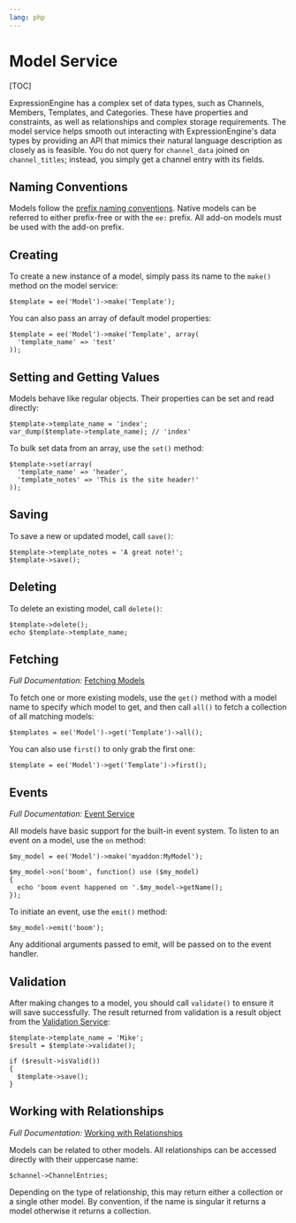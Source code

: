 ```yaml
---
lang: php
---
```


<!--
    This source file is part of the open source project
    ExpressionEngine User Guide (https://github.com/ExpressionEngine/ExpressionEngine-User-Guide)

    @link      https://expressionengine.com/
    @copyright Copyright (c) 2003-2020, Packet Tide, LLC (https://ellislab.com)
    @license   https://expressionengine.com/license Licensed under Apache License, Version 2.0
-->

# Model Service

[TOC]

ExpressionEngine has a complex set of data types, such as Channels, Members, Templates, and Categories. These have properties and constraints, as well as relationships and complex storage requirements. The model service helps smooth out interacting with ExpressionEngine's data types by providing an API that mimics their natural language description as closely as is feasible. You do not query for `channel_data` joined on `channel_titles`; instead, you simply get a channel entry with its fields.

## Naming Conventions

Models follow the [prefix naming conventions](development/architecture.md#prefixes). Native models can be referred to either prefix-free or with the `ee:` prefix. All add-on models must be used with the add-on prefix.

## Creating

To create a new instance of a model, simply pass its name to the `make()` method on the model service:

    $template = ee('Model')->make('Template');

You can also pass an array of default model properties:

    $template = ee('Model')->make('Template', array(
      'template_name' => 'test'
    ));

## Setting and Getting Values

Models behave like regular objects. Their properties can be set and read directly:

    $template->template_name = 'index';
    var_dump($template->template_name); // 'index'

To bulk set data from an array, use the `set()` method:

    $template->set(array(
      'template_name' => 'header',
      'template_notes' => 'This is the site header!'
    ));

## Saving

To save a new or updated model, call `save()`:

    $template->template_notes = 'A great note!';
    $template->save();

## Deleting

To delete an existing model, call `delete()`:

    $template->delete();
    echo $template->template_name;

## Fetching

_Full Documentation:_ [Fetching Models](development/services/model/fetching.md)

To fetch one or more existing models, use the `get()` method with a model name to specify which model to get, and then call `all()` to fetch a collection of all matching models:

    $templates = ee('Model')->get('Template')->all();

You can also use `first()` to only grab the first one:

    $template = ee('Model')->get('Template')->first();

## Events

_Full Documentation:_ [Event Service](development/services/event.md)

All models have basic support for the built-in event system. To listen to an event on a model, use the `on` method:

    $my_model = ee('Model')->make('myaddon:MyModel');

    $my_model->on('boom', function() use ($my_model)
    {
      echo 'boom event happened on '.$my_model->getName();
    });

To initiate an event, use the `emit()` method:

    $my_model->emit('boom');

Any additional arguments passed to emit, will be passed on to the event handler.

## Validation

After making changes to a model, you should call `validate()` to ensure it will save successfully. The result returned from validation is a result object from the [Validation Service](development/services/validation.md):

    $template->template_name = 'Mike';
    $result = $template->validate();

    if ($result->isValid())
    {
      $template->save();
    }

## Working with Relationships

_Full Documentation:_ [Working with Relationships](development/services/model/relationships.md)

Models can be related to other models. All relationships can be accessed directly with their uppercase name:

    $channel->ChannelEntries;

Depending on the type of relationship, this may return either a collection or a single other model. By convention, if the name is singular it returns a model otherwise it returns a collection.
